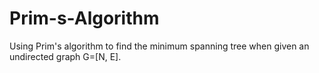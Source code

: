# Prim-s-Algorithm
Using Prim's algorithm to find the minimum spanning tree when given an undirected graph G=[N, E].
